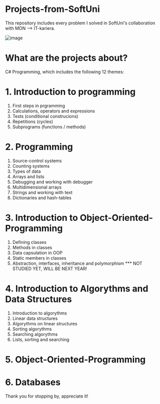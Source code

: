 # Projects-from-SoftUni

This repository includes every problem I solved in SoftUni's collaboration with MON --> IT-kariera. 

![image](https://user-images.githubusercontent.com/72604001/170854708-87add65e-30a2-4ca0-a096-825f70d7c304.png)

# What are the projects about?

C# Programming, which includes the following 12 themes:


# 1. Introduction to programming

1) First steps in prgramming
2) Calculations, operators and expressions
3) Tests (conditional construcions)
4) Repetitions (cycles)
5) Subprograms (functions / methods)

# 2. Programming

1) Source-control systems
2) Counting systems
3) Types of data
4) Arrays and lists
5) Debugging and working with debugger
6) Multidimensional arrays
7) Strings and working with text
8) Dictionaries and hash-tables

# 3. Introduction to Object-Oriented-Programming

1) Defining classes
2) Methods in classes
3) Data capsulation in OOP
4) Static members in classes
5) Abstraction, interfaces, inheritance and polymorphism *** NOT STUDIED YET, WILL BE NEXT YEAR!


# 4. Introduction to Algorythms and Data Structures

1) Introduction to algorythms
2) Linear data structures
3) Algorythms on linear structures
4) Sorting algorythms
5) Searching algorythms
6) Lists, sorting and searching

# 5. Object-Oriented-Programming

<add themes>

# 6. Databases

<add themes>
Thank you for stopping by, appreciate it!

